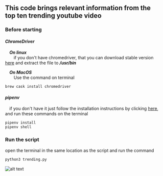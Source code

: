## This code brings relevant information from the top ten trending youtube video

### Before starting
#### **_ChromeDriver_**
&emsp;**_On linux_**<br>
&emsp;&emsp;if you don't have chromedriver, that you can download stable version [here](https://chromedriver.chromium.org/downloads) and extract the file to **_/usr/bin_**

&emsp;**_On MacOS_**<br>
&emsp;&emsp;Use the command on terminal
```sh
brew cask install chromedriver
```
#### **_pipenv_**
&emsp;if you don't have it just follow the installation instructions by clicking [here](https://pypi.org/project/pipenv/), and run these commands on the terminal
```sh
pipenv install
pipenv shell
```

### Run the script
open the terminal in the same location as the script and run the command
```sh
python3 trending.py
```

![alt text](https://i.imgur.com/PnftdX3.png)

